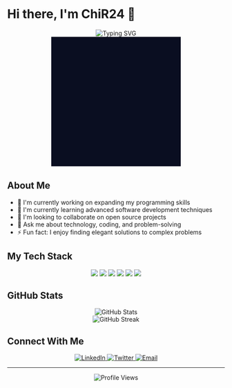 # Hi there, I'm ChiR24 👋

<div align="center">
  <img src="https://readme-typing-svg.herokuapp.com?font=Fira+Code&pause=1000&color=36BCF7&center=true&width=435&lines=Developer;Problem+Solver;Tech+Enthusiast" alt="Typing SVG" />
</div>

<div align="center">
  <img src="https://raw.githubusercontent.com/ChiR24/ChiR24/main/assets/3d-spaceship.svg" width="300" height="300" alt="3D Flying Spaceship">
</div>

## About Me

- 🔭 I'm currently working on expanding my programming skills
- 🌱 I'm currently learning advanced software development techniques
- 👯 I'm looking to collaborate on open source projects
- 💬 Ask me about technology, coding, and problem-solving
- ⚡ Fun fact: I enjoy finding elegant solutions to complex problems

## My Tech Stack

<div align="center">
  <img src="https://img.shields.io/badge/-JavaScript-F7DF1E?style=for-the-badge&logo=javascript&logoColor=black" />
  <img src="https://img.shields.io/badge/-Python-3776AB?style=for-the-badge&logo=python&logoColor=white" />
  <img src="https://img.shields.io/badge/-React-61DAFB?style=for-the-badge&logo=react&logoColor=black" />
  <img src="https://img.shields.io/badge/-Node.js-339933?style=for-the-badge&logo=node.js&logoColor=white" />
  <img src="https://img.shields.io/badge/-Git-F05032?style=for-the-badge&logo=git&logoColor=white" />
  <img src="https://img.shields.io/badge/-Docker-2496ED?style=for-the-badge&logo=docker&logoColor=white" />
</div>

## GitHub Stats

<div align="center">
  <img src="https://github-readme-stats.vercel.app/api?username=ChiR24&show_icons=true&theme=tokyonight" alt="GitHub Stats" />
</div>

<div align="center">
  <img src="https://github-readme-streak-stats.herokuapp.com/?user=ChiR24&theme=tokyonight" alt="GitHub Streak" />
</div>

## Connect With Me

<div align="center">
  <a href="https://linkedin.com/in/your-linkedin" target="_blank">
    <img src="https://img.shields.io/badge/-LinkedIn-0A66C2?style=for-the-badge&logo=linkedin&logoColor=white" alt="LinkedIn" />
  </a>
  <a href="https://twitter.com/your-twitter" target="_blank">
    <img src="https://img.shields.io/badge/-Twitter-1DA1F2?style=for-the-badge&logo=twitter&logoColor=white" alt="Twitter" />
  </a>
  <a href="mailto:your-email@example.com">
    <img src="https://img.shields.io/badge/-Email-EA4335?style=for-the-badge&logo=gmail&logoColor=white" alt="Email" />
  </a>
</div>

---

<div align="center">
  <img src="https://komarev.com/ghpvc/?username=ChiR24&color=blueviolet&style=flat-square&label=Profile+Views" alt="Profile Views" />
</div>
